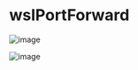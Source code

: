 # wslPortForward

![image](https://github.com/user-attachments/assets/6f6739e9-9eea-4885-8e22-99f408543cc7)



![image](https://github.com/user-attachments/assets/fc4c6a97-9116-42d2-b2d1-e26e90b842b5)



